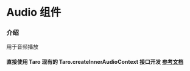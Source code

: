 # Audio 组件

### 介绍

用于音频播放

#### 直接使用 Taro 现有的 Taro.createInnerAudioContext 接口开发 [参考文档](https://taro-docs.jd.com/taro/docs/apis/media/audio/createInnerAudioContext)
